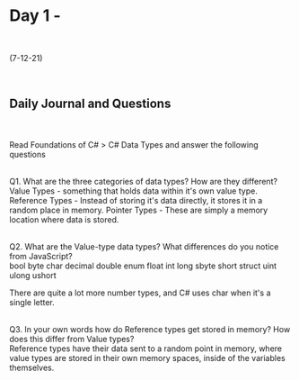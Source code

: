 # Day 1 - 
<br>
  
 (7-12-21)

<br>

## Daily Journal and Questions
<br>
<br>
Read Foundations of C# > C# Data Types and answer the following questions

<br>
<br>

Q1. What are the three categories of data types? How are they different?
<br>
Value Types - something that holds data within it's own value type.
Reference Types - Instead of storing it's data directly, it stores it in a random place in memory.
Pointer Types - These are simply a memory location where data is stored.
<br>
<br>

Q2. What are the Value-type data types? What differences do you notice from JavaScript?
<br>
bool
 byte
 char
 decimal
 double
 enum
 float
 int
 long
 sbyte
 short
 struct
 uint
 ulong
 ushort

 There are quite a lot more number types, and C# uses char when it's a single letter.
<br>
<br>

Q3. In your own words how do Reference types get stored in memory? How does this differ from Value types?
<br>
Reference types have their data sent to a random point in memory, where value types are stored in their own memory spaces, inside of the variables themselves.
 


